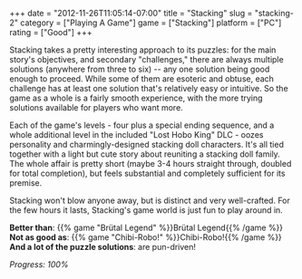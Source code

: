 +++
date = "2012-11-26T11:05:14-07:00"
title = "Stacking"
slug = "stacking-2"
category = ["Playing A Game"]
game = ["Stacking"]
platform = ["PC"]
rating = ["Good"]
+++

Stacking takes a pretty interesting approach to its puzzles: for the main story's objectives, and secondary "challenges," there are always multiple solutions (anywhere from three to six) -- any one solution being good enough to proceed.  While some of them are esoteric and obtuse, each challenge has at least one solution that's relatively easy or intuitive.  So the game as a whole is a fairly smooth experience, with the more trying solutions available for players who want more.

Each of the game's levels - four plus a special ending sequence, and a whole additional level in the included "Lost Hobo King" DLC - oozes personality and charmingly-designed stacking doll characters.  It's all tied together with a light but cute story about reuniting a stacking doll family.  The whole affair is pretty short (maybe 3-4 hours straight through, doubled for total completion), but feels substantial and completely sufficient for its premise.

Stacking won't blow anyone away, but is distinct and very well-crafted.  For the few hours it lasts, Stacking's game world is just fun to play around in.

<b>Better than</b>: {{% game "Brütal Legend" %}}Brütal Legend{{% /game %}}  
<b>Not as good as</b>: {{% game "Chibi-Robo!" %}}Chibi-Robo!{{% /game %}}  
<b>And a lot of the puzzle solutions</b>: are pun-driven!

<i>Progress: 100%</i>
